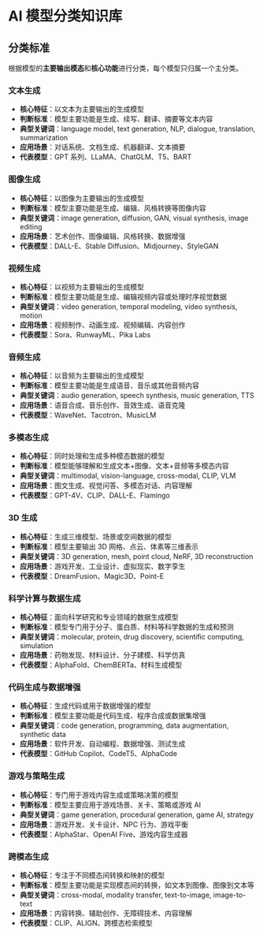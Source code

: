 # AI 模型分类知识库

## 分类标准

根据模型的**主要输出模态**和**核心功能**进行分类，每个模型只归属一个主分类。

### 文本生成

- **核心特征**：以文本为主要输出的生成模型
- **判断标准**：模型主要功能是生成、续写、翻译、摘要等文本内容
- **典型关键词**：language model, text generation, NLP, dialogue, translation, summarization
- **应用场景**：对话系统、文档生成、机器翻译、文本摘要
- **代表模型**：GPT 系列、LLaMA、ChatGLM、T5、BART

### 图像生成

- **核心特征**：以图像为主要输出的生成模型
- **判断标准**：模型主要功能是生成、编辑、风格转换等图像内容
- **典型关键词**：image generation, diffusion, GAN, visual synthesis, image editing
- **应用场景**：艺术创作、图像编辑、风格转换、数据增强
- **代表模型**：DALL-E、Stable Diffusion、Midjourney、StyleGAN

### 视频生成

- **核心特征**：以视频为主要输出的生成模型
- **判断标准**：模型主要功能是生成、编辑视频内容或处理时序视觉数据
- **典型关键词**：video generation, temporal modeling, video synthesis, motion
- **应用场景**：视频制作、动画生成、视频编辑、内容创作
- **代表模型**：Sora、RunwayML、Pika Labs

### 音频生成

- **核心特征**：以音频为主要输出的生成模型
- **判断标准**：模型主要功能是生成语音、音乐或其他音频内容
- **典型关键词**：audio generation, speech synthesis, music generation, TTS
- **应用场景**：语音合成、音乐创作、音效生成、语音克隆
- **代表模型**：WaveNet、Tacotron、MusicLM

### 多模态生成

- **核心特征**：同时处理和生成多种模态数据的模型
- **判断标准**：模型能够理解和生成文本+图像、文本+音频等多模态内容
- **典型关键词**：multimodal, vision-language, cross-modal, CLIP, VLM
- **应用场景**：图文生成、视觉问答、多模态对话、内容理解
- **代表模型**：GPT-4V、CLIP、DALL-E、Flamingo

### 3D 生成

- **核心特征**：生成三维模型、场景或空间数据的模型
- **判断标准**：模型主要输出 3D 网格、点云、体素等三维表示
- **典型关键词**：3D generation, mesh, point cloud, NeRF, 3D reconstruction
- **应用场景**：游戏开发、工业设计、虚拟现实、数字孪生
- **代表模型**：DreamFusion、Magic3D、Point-E

### 科学计算与数据生成

- **核心特征**：面向科学研究和专业领域的数据生成模型
- **判断标准**：模型专门用于分子、蛋白质、材料等科学数据的生成和预测
- **典型关键词**：molecular, protein, drug discovery, scientific computing, simulation
- **应用场景**：药物发现、材料设计、分子建模、科学仿真
- **代表模型**：AlphaFold、ChemBERTa、材料生成模型

### 代码生成与数据增强

- **核心特征**：生成代码或用于数据增强的模型
- **判断标准**：模型主要功能是代码生成、程序合成或数据集增强
- **典型关键词**：code generation, programming, data augmentation, synthetic data
- **应用场景**：软件开发、自动编程、数据增强、测试生成
- **代表模型**：GitHub Copilot、CodeT5、AlphaCode

### 游戏与策略生成

- **核心特征**：专门用于游戏内容生成或策略决策的模型
- **判断标准**：模型主要应用于游戏场景、关卡、策略或游戏 AI
- **典型关键词**：game generation, procedural generation, game AI, strategy
- **应用场景**：游戏开发、关卡设计、NPC 行为、游戏平衡
- **代表模型**：AlphaStar、OpenAI Five、游戏内容生成器

### 跨模态生成

- **核心特征**：专注于不同模态间转换和映射的模型
- **判断标准**：模型主要功能是实现模态间的转换，如文本到图像、图像到文本等
- **典型关键词**：cross-modal, modality transfer, text-to-image, image-to-text
- **应用场景**：内容转换、辅助创作、无障碍技术、内容理解
- **代表模型**：CLIP、ALIGN、跨模态检索模型
